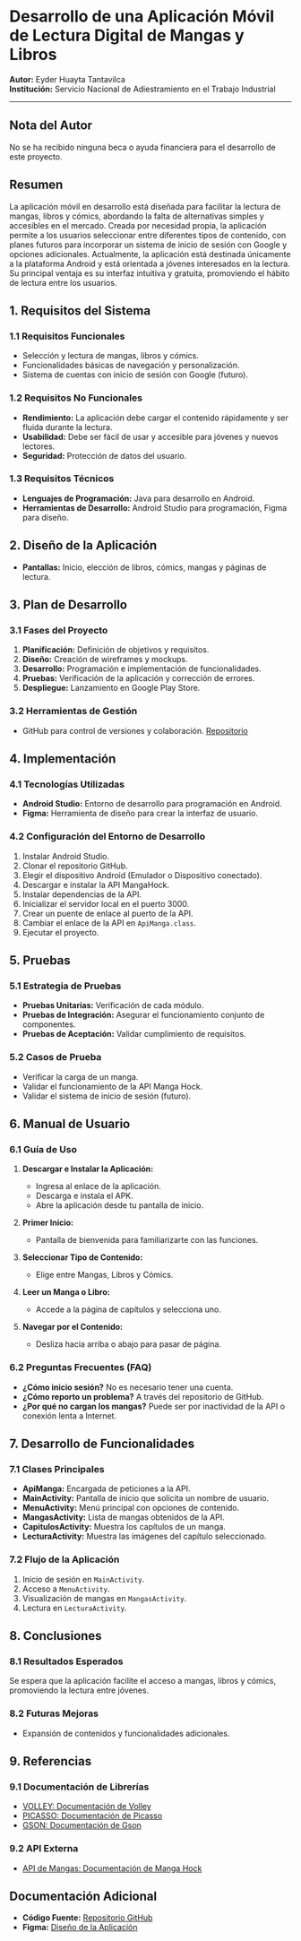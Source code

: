 # Desarrollo de una Aplicación Móvil de Lectura Digital de Mangas y Libros

**Autor:** Eyder Huayta Tantavilca  
**Institución:** Servicio Nacional de Adiestramiento en el Trabajo Industrial

---

## Nota del Autor
No se ha recibido ninguna beca o ayuda financiera para el desarrollo de este proyecto.

## Resumen
La aplicación móvil en desarrollo está diseñada para facilitar la lectura de mangas, libros y cómics, abordando la falta de alternativas simples y accesibles en el mercado. Creada por necesidad propia, la aplicación permite a los usuarios seleccionar entre diferentes tipos de contenido, con planes futuros para incorporar un sistema de inicio de sesión con Google y opciones adicionales. Actualmente, la aplicación está destinada únicamente a la plataforma Android y está orientada a jóvenes interesados en la lectura. Su principal ventaja es su interfaz intuitiva y gratuita, promoviendo el hábito de lectura entre los usuarios.

## 1. Requisitos del Sistema

### 1.1 Requisitos Funcionales
- Selección y lectura de mangas, libros y cómics.
- Funcionalidades básicas de navegación y personalización.
- Sistema de cuentas con inicio de sesión con Google (futuro).

### 1.2 Requisitos No Funcionales
- **Rendimiento:** La aplicación debe cargar el contenido rápidamente y ser fluida durante la lectura.
- **Usabilidad:** Debe ser fácil de usar y accesible para jóvenes y nuevos lectores.
- **Seguridad:** Protección de datos del usuario.

### 1.3 Requisitos Técnicos
- **Lenguajes de Programación:** Java para desarrollo en Android.
- **Herramientas de Desarrollo:** Android Studio para programación, Figma para diseño.

## 2. Diseño de la Aplicación
- **Pantallas:** Inicio, elección de libros, cómics, mangas y páginas de lectura.

## 3. Plan de Desarrollo

### 3.1 Fases del Proyecto
1. **Planificación:** Definición de objetivos y requisitos.
2. **Diseño:** Creación de wireframes y mockups.
3. **Desarrollo:** Programación e implementación de funcionalidades.
4. **Pruebas:** Verificación de la aplicación y corrección de errores.
5. **Despliegue:** Lanzamiento en Google Play Store.

### 3.2 Herramientas de Gestión
- GitHub para control de versiones y colaboración. [Repositorio](https://github.com/ELEyder/mangaka-app.git)

## 4. Implementación

### 4.1 Tecnologías Utilizadas
- **Android Studio:** Entorno de desarrollo para programación en Android.
- **Figma:** Herramienta de diseño para crear la interfaz de usuario.

### 4.2 Configuración del Entorno de Desarrollo
1. Instalar Android Studio.
2. Clonar el repositorio GitHub.
3. Elegir el dispositivo Android (Emulador o Dispositivo conectado).
4. Descargar e instalar la API MangaHock.
5. Instalar dependencias de la API.
6. Inicializar el servidor local en el puerto 3000.
7. Crear un puente de enlace al puerto de la API.
8. Cambiar el enlace de la API en `ApiManga.class`.
9. Ejecutar el proyecto.

## 5. Pruebas

### 5.1 Estrategia de Pruebas
- **Pruebas Unitarias:** Verificación de cada módulo.
- **Pruebas de Integración:** Asegurar el funcionamiento conjunto de componentes.
- **Pruebas de Aceptación:** Validar cumplimiento de requisitos.

### 5.2 Casos de Prueba
- Verificar la carga de un manga.
- Validar el funcionamiento de la API Manga Hock.
- Validar el sistema de inicio de sesión (futuro).

## 6. Manual de Usuario

### 6.1 Guía de Uso
1. **Descargar e Instalar la Aplicación:**
   - Ingresa al enlace de la aplicación.
   - Descarga e instala el APK.
   - Abre la aplicación desde tu pantalla de inicio.

2. **Primer Inicio:**
   - Pantalla de bienvenida para familiarizarte con las funciones.

3. **Seleccionar Tipo de Contenido:**
   - Elige entre Mangas, Libros y Cómics.

4. **Leer un Manga o Libro:**
   - Accede a la página de capítulos y selecciona uno.

5. **Navegar por el Contenido:**
   - Desliza hacia arriba o abajo para pasar de página.

### 6.2 Preguntas Frecuentes (FAQ)
- **¿Cómo inicio sesión?** No es necesario tener una cuenta.
- **¿Cómo reporto un problema?** A través del repositorio de GitHub.
- **¿Por qué no cargan los mangas?** Puede ser por inactividad de la API o conexión lenta a Internet.

## 7. Desarrollo de Funcionalidades

### 7.1 Clases Principales
- **ApiManga:** Encargada de peticiones a la API.
- **MainActivity:** Pantalla de inicio que solicita un nombre de usuario.
- **MenuActivity:** Menú principal con opciones de contenido.
- **MangasActivity:** Lista de mangas obtenidos de la API.
- **CapitulosActivity:** Muestra los capítulos de un manga.
- **LecturaActivity:** Muestra las imágenes del capítulo seleccionado.

### 7.2 Flujo de la Aplicación
1. Inicio de sesión en `MainActivity`.
2. Acceso a `MenuActivity`.
3. Visualización de mangas en `MangasActivity`.
4. Lectura en `LecturaActivity`.

## 8. Conclusiones

### 8.1 Resultados Esperados
Se espera que la aplicación facilite el acceso a mangas, libros y cómics, promoviendo la lectura entre jóvenes.

### 8.2 Futuras Mejoras
- Expansión de contenidos y funcionalidades adicionales.

## 9. Referencias

### 9.1 Documentación de Librerías
- [VOLLEY: Documentación de Volley](https://developer.android.com/training/volley)
- [PICASSO: Documentación de Picasso](https://square.github.io/picasso/)
- [GSON: Documentación de Gson](https://github.com/google/gson)

### 9.2 API Externa
- [API de Mangas: Documentación de Manga Hock](https://mangahook-api.vercel.app/installation)

## Documentación Adicional
- **Código Fuente:** [Repositorio GitHub](https://github.com/ELEyder/mangaka.git)
- **Figma:** [Diseño de la Aplicación](https://www.figma.com/design/B9Ly4VOwqk7jeX8xZibe1u/MANGAKA-APP?node-id=26-22&t=a3HoZdilDePcN4eF-1)

